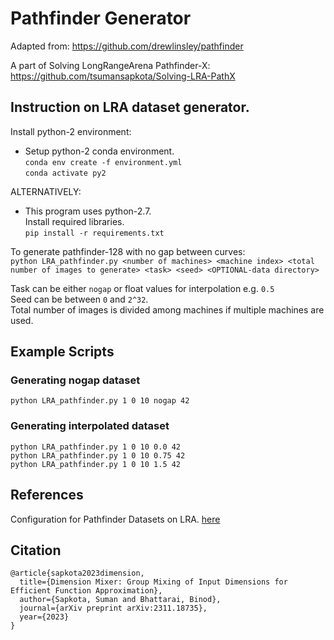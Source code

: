 # Pathfinder Generator
Adapted from: https://github.com/drewlinsley/pathfinder

A part of Solving LongRangeArena Pathfinder-X: https://github.com/tsumansapkota/Solving-LRA-PathX   

## Instruction on LRA dataset generator.

Install python-2 environment:

* Setup python-2 conda environment.   
`conda env create -f environment.yml`   
`conda activate py2`


ALTERNATIVELY:
* This program uses python-2.7.   
Install required libraries.   
```pip install -r requirements.txt``` 

To generate pathfinder-128 with no gap between curves:   
```python LRA_pathfinder.py <number of machines> <machine index> <total number of images to generate> <task> <seed> <OPTIONAL-data directory>```

Task can be either `nogap` or float values for interpolation e.g. `0.5`   
Seed can be between `0` and `2^32`.   
Total number of images is divided among machines if multiple machines are used.


## Example Scripts
### Generating nogap dataset
```python LRA_pathfinder.py 1 0 10 nogap 42```

### Generating interpolated dataset
```python LRA_pathfinder.py 1 0 10 0.0 42```   
```python LRA_pathfinder.py 1 0 10 0.75 42```   
```python LRA_pathfinder.py 1 0 10 1.5 42```   

## References
Configuration for Pathfinder Datasets on LRA. [here](https://github.com/google-research/long-range-arena/blob/main/lra_benchmarks/data/pathfinder.py)

## Citation
```
@article{sapkota2023dimension,
  title={Dimension Mixer: Group Mixing of Input Dimensions for Efficient Function Approximation},
  author={Sapkota, Suman and Bhattarai, Binod},
  journal={arXiv preprint arXiv:2311.18735},
  year={2023}
}
```

